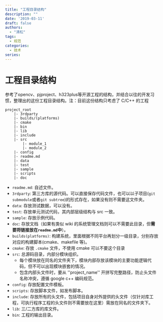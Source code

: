 ```yaml
---
title: "工程目录结构"
description: ""
date: '2019-03-11'
draft: false
authors:
  - "清松"
tags:
  - 规范
categories:
  - 技术
series:
---
```


# 工程目录结构
参考了opencv、pjproject、h323plus等开源工程的结构，并结合以往的开发习惯，整理出的这份工程目录结构。注：目前这份结构只考虑了 C/C++ 的工程  

```
project_root
    |- 3rdparty
    |- builds/(platforms)
    |- cmake
    |- bin
    |- lib
    |- include
    |- src
        |- module_1
        |- module_2
    |- config
    |- readme.md
    |- data
    |- test
    |- sample
    |- scripts
    |- doc
```

- `readme.md`: 自述文件。
- `3rdparty`:
 第三方库的源代码。可以直接保存代码文件，也可以以子项目(`git submodule`或者`git subtree`)的形式存在，如果没有则不需要这文件夹。
- `data`: 存放测试数据，可以没有。
- `test`: 存放单元测试代码，其内部层级结构与 src 一致。
- `sample`: 存放示例代码。
- `doc`: 存放文档（如果有类似 wiki 的系统管理文档则可以不需要此目录，但**需要将链接放在`readme.md`中**）。
- `builds(platforms)`: 构建系统，里面根据不同平台再划分一级目录，分别存放对应的构建脚本(cmake、makefile 等)。
- `cmake`: 存放 `.cmake` 文件，不使用 cmake 可以不要这个目录
- `src`: 总源码目录，内部分模块组织。
  - 每个模块放在同名的文件夹下，模块内部存放该模块的主要功能逻辑代码，但不可以出现模块嵌套的情况。 
  - 包含内部头文件时，要从 ''project_name'' 开拼写完整路径，防止头文件名称冲突，遵循 google c++ 编码规范。 
- `config`: 存放配置文件模板。 
- `scripts`: 存放脚本文件，如发布脚本。 
- `include`: 存放所有的头文件，包括项目自身对外提供的头文件（仅针对库工程，可执行程序工程的头文件则不需要放在这里）需放在同名的文件夹下。 
- `lib`: 三/二方库的库文件。 
- `bin`: 工程的输出目录。 


